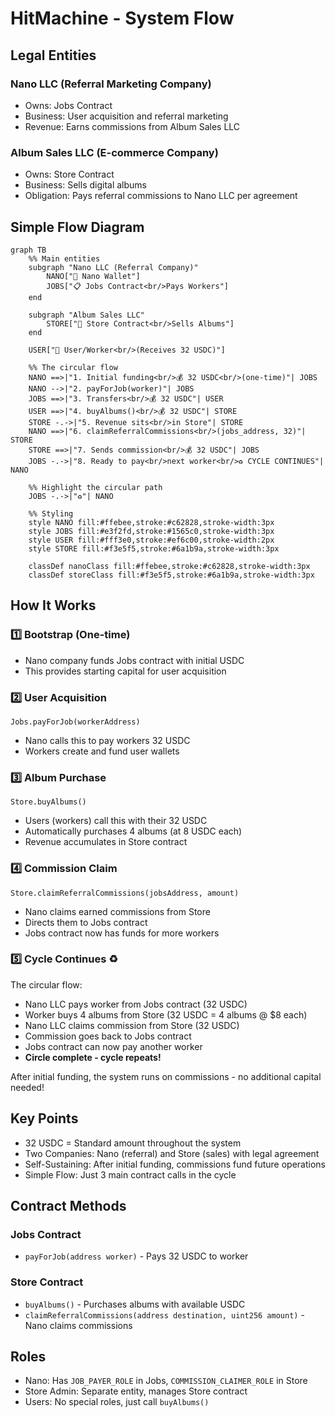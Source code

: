 # HitMachine - System Flow

## Legal Entities

### Nano LLC (Referral Marketing Company)
* Owns: Jobs Contract
* Business: User acquisition and referral marketing
* Revenue: Earns commissions from Album Sales LLC

### Album Sales LLC (E-commerce Company)
* Owns: Store Contract  
* Business: Sells digital albums
* Obligation: Pays referral commissions to Nano LLC per agreement

## Simple Flow Diagram

```mermaid
graph TB
    %% Main entities
    subgraph "Nano LLC (Referral Company)"
        NANO["🏢 Nano Wallet"]
        JOBS["📋 Jobs Contract<br/>Pays Workers"]
    end
    
    subgraph "Album Sales LLC"
        STORE["🏪 Store Contract<br/>Sells Albums"]
    end
    
    USER["👤 User/Worker<br/>(Receives 32 USDC)"]
    
    %% The circular flow
    NANO ==>|"1. Initial funding<br/>💰 32 USDC<br/>(one-time)"| JOBS
    NANO -->|"2. payForJob(worker)"| JOBS
    JOBS ==>|"3. Transfers<br/>💰 32 USDC"| USER
    USER ==>|"4. buyAlbums()<br/>💰 32 USDC"| STORE
    STORE -.->|"5. Revenue sits<br/>in Store"| STORE
    NANO ==>|"6. claimReferralCommissions<br/>(jobs_address, 32)"| STORE
    STORE ==>|"7. Sends commission<br/>💰 32 USDC"| JOBS
    JOBS -.->|"8. Ready to pay<br/>next worker<br/>♻️ CYCLE CONTINUES"| NANO
    
    %% Highlight the circular path
    JOBS -.->|"♻️"| NANO
    
    %% Styling
    style NANO fill:#ffebee,stroke:#c62828,stroke-width:3px
    style JOBS fill:#e3f2fd,stroke:#1565c0,stroke-width:3px
    style USER fill:#fff3e0,stroke:#ef6c00,stroke-width:2px
    style STORE fill:#f3e5f5,stroke:#6a1b9a,stroke-width:3px
    
    classDef nanoClass fill:#ffebee,stroke:#c62828,stroke-width:3px
    classDef storeClass fill:#f3e5f5,stroke:#6a1b9a,stroke-width:3px
```

## How It Works

### 1️⃣ **Bootstrap** (One-time)
- Nano company funds Jobs contract with initial USDC
- This provides starting capital for user acquisition

### 2️⃣ **User Acquisition**
```solidity
Jobs.payForJob(workerAddress)
```
- Nano calls this to pay workers 32 USDC
- Workers create and fund user wallets

### 3️⃣ **Album Purchase**
```solidity
Store.buyAlbums()
```
* Users (workers) call this with their 32 USDC
* Automatically purchases 4 albums (at 8 USDC each)
* Revenue accumulates in Store contract

### 4️⃣ **Commission Claim**
```solidity
Store.claimReferralCommissions(jobsAddress, amount)
```
- Nano claims earned commissions from Store
- Directs them to Jobs contract
- Jobs contract now has funds for more workers

### 5️⃣ **Cycle Continues** ♻️

The circular flow:

* Nano LLC pays worker from Jobs contract (32 USDC)
* Worker buys 4 albums from Store (32 USDC = 4 albums @ $8 each)
* Nano LLC claims commission from Store (32 USDC)
* Commission goes back to Jobs contract
* Jobs contract can now pay another worker
* **Circle complete - cycle repeats!**

After initial funding, the system runs on commissions - no additional capital needed!

## Key Points

* 32 USDC = Standard amount throughout the system
* Two Companies: Nano (referral) and Store (sales) with legal agreement
* Self-Sustaining: After initial funding, commissions fund future operations
* Simple Flow: Just 3 main contract calls in the cycle

## Contract Methods

### Jobs Contract
* `payForJob(address worker)` - Pays 32 USDC to worker

### Store Contract  
* `buyAlbums()` - Purchases albums with available USDC
* `claimReferralCommissions(address destination, uint256 amount)` - Nano claims commissions

## Roles

* Nano: Has `JOB_PAYER_ROLE` in Jobs, `COMMISSION_CLAIMER_ROLE` in Store
* Store Admin: Separate entity, manages Store contract
* Users: No special roles, just call `buyAlbums()`